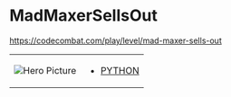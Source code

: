 # MadMaxerSellsOut 

https://codecombat.com/play/level/mad-maxer-sells-out
<table>
<tr>
<td>

![Hero Picture](hero.png?raw=true "Hero Picture")

</td>
<td>
<ul>
<li>

[PYTHON](MadMaxerSellsOut.py)

</li>
</td>
</tr>
<table>
